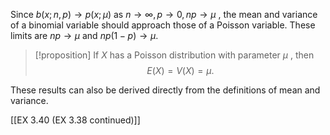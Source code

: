 Since $b\left( {x;n,p}\right) \rightarrow p\left( {x;\mu }\right)$ as
$n \rightarrow \infty ,p \rightarrow 0,{np} \rightarrow \mu$ , the mean
and variance of a binomial variable should approach those of a Poisson
variable. 
These limits are ${np} \rightarrow \mu$ and
${np}\left( {1 - p}\right) \rightarrow \mu .$

> [!proposition]
> If $X$ has a Poisson distribution with parameter $\mu$ , then
> $$E\left( X\right) = V\left( X\right) = \mu .$$

These results can also be derived directly from the definitions of mean and variance.

[[EX 3.40 (EX 3.38 continued)]]